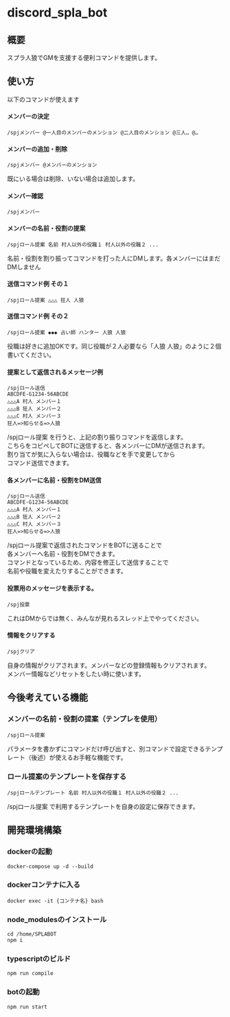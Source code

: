 # discord_spla_bot

## 概要
スプラ人狼でGMを支援する便利コマンドを提供します。

## 使い方

以下のコマンドが使えます 

#### メンバーの決定
    /spjメンバー @一人目のメンバーのメンション @二人目のメンション @三人… @…

#### メンバーの追加・削除
    /spjメンバー @メンバーのメンション
既にいる場合は削除、いない場合は追加します。

#### メンバー確認
    /spjメンバー

#### メンバーの名前・役割の提案  
    /spjロール提案 名前 村人以外の役職１ 村人以外の役職２ ...
名前・役割を割り振ってコマンドを打った人にDMします。各メンバーにはまだDMしません

#### 送信コマンド例 その１
    /spjロール提案 △△△ 狂人 人狼 

#### 送信コマンド例 その２  
    /spjロール提案 ◆◆◆ 占い師 ハンター 人狼 人狼
役職は好きに追加OKです。同じ役職が２人必要なら「人狼 人狼」のように２個書いてください。

#### 提案として返信されるメッセージ例
    /spjロール送信  
    ABCDFE-G1234-56ABCDE
    △△△A 村人 メンバー１  
    △△△B 狂人 メンバー２ 
    △△△C 村人 メンバー３
    狂人=>知らせる=>人狼
/spjロール提案 を行うと、上記の割り振りコマンドを返信します。  
こちらをコピペしてBOTに送信すると、各メンバーにDMが送信されます。  
割り当てが気に入らない場合は、役職などを手で変更してから  
コマンド送信できます。

#### 各メンバーに名前・役割をDM送信  
    /spjロール送信  
    ABCDFE-G1234-56ABCDE
    △△△A 村人 メンバー１  
    △△△B 狂人 メンバー２ 
    △△△C 村人 メンバー３
    狂人=>知らせる=>人狼

/spjロール提案で返信されたコマンドをBOTに送ることで  
各メンバーへ名前・役割をDMできます。  
コマンドとなっているため、内容を修正して送信することで  
名前や役職を変えたりすることができます。

#### 投票用のメッセージを表示する。  
    /spj投票
これはDMからでは無く、みんなが見れるスレッド上でやってください。

#### 情報をクリアする
    /spjクリア 
自身の情報がクリアされます。メンバーなどの登録情報もクリアされます。  
メンバー情報などリセットをしたい時に使います。

## 今後考えている機能
### メンバーの名前・役割の提案（テンプレを使用）
    /spjロール提案
パラメータを書かずにコマンドだけ呼び出すと、別コマンドで設定できるテンプレート（後述）が使えるお手軽な機能です。  

### ロール提案のテンプレートを保存する
    /spjロールテンプレート 名前 村人以外の役職１ 村人以外の役職２ ...
/spjロール提案 で利用するテンプレートを自身の設定に保存できます。

## 開発環境構築

### dockerの起動
    docker-compose up -d --build

### dockerコンテナに入る
    docker exec -it {コンテナ名} bash

### node_modulesのインストール
    cd /home/SPLABOT
    npm i

### typescriptのビルド
    npm run compile

### botの起動
    npm run start

